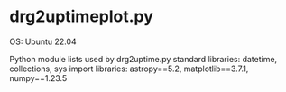 # drg2uptimeplot.py

OS: Ubuntu 22.04

Python module lists used by drg2uptime.py
standard libraries: datetime, collections, sys
import libraries: astropy==5.2, matplotlib==3.7.1, numpy==1.23.5
